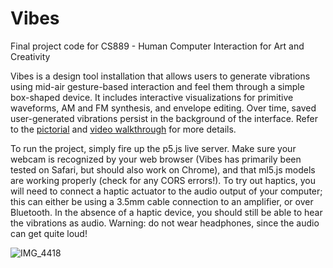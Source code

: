 # Vibes

Final project code for CS889 - Human Computer Interaction for Art and Creativity

Vibes is a design tool installation that allows users to generate vibrations using mid-air gesture-based interaction and feel them through a simple box-shaped device. It includes interactive visualizations for primitive waveforms, AM and FM synthesis, and envelope editing. Over time, saved user-generated vibrations persist in the background of the interface. Refer to the [pictorial](https://github.com/anchit1729/Vibes/blob/main/pictorial.pdf) and [video walkthrough](https://youtu.be/5yFQNiPIUQ0) for more details.

To run the project, simply fire up the p5.js live server. Make sure your webcam is recognized by your web browser (Vibes has primarily been tested on Safari, but should also work on Chrome), and that ml5.js models are working properly (check for any CORS errors!). To try out haptics, you will need to connect a haptic actuator to the audio output of your computer; this can either be using a 3.5mm cable connection to an amplifier, or over Bluetooth. In the absence of a haptic device, you should still be able to hear the vibrations as audio. Warning: do not wear headphones, since the audio can get quite loud!


![IMG_4418](https://github.com/user-attachments/assets/199a0d34-a348-4906-a4a9-66a31c878c9d)
